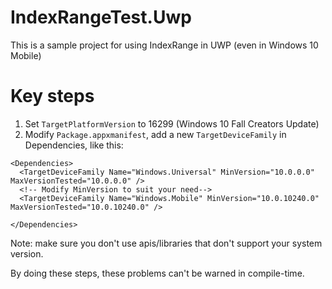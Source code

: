 # IndexRangeTest.Uwp
This is a sample project for using IndexRange in UWP (even in Windows 10 Mobile)

# Key steps
1. Set ```TargetPlatformVersion``` to 16299 (Windows 10 Fall Creators Update)
2. Modify ```Package.appxmanifest```, add a new ```TargetDeviceFamily``` in Dependencies, like this:
```
<Dependencies>
  <TargetDeviceFamily Name="Windows.Universal" MinVersion="10.0.0.0" MaxVersionTested="10.0.0.0" />
  <!-- Modify MinVersion to suit your need-->
  <TargetDeviceFamily Name="Windows.Mobile" MinVersion="10.0.10240.0" MaxVersionTested="10.0.10240.0" />

</Dependencies>
```

Note: make sure you don't use apis/libraries that don't support your system version.

By doing these steps, these problems can't be warned in compile-time.